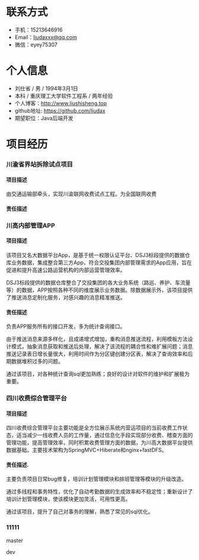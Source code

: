 # 联系方式

* 手机：15213646916
* Email：liudaxxx@qq.com
* 微信：eyey75307

# 个人信息

* 刘仕省  /  男  /  1994年3月1日
* 本科  /  重庆理工大学软件工程系  /  两年经验
* 个人博客：http://www.liushisheng.top
* github地址: https://github.com/liudax
* 期望职位：Java后端开发

# 项目经历

### 川渝省界站拆除试点项目

#### 项目描述

由交通运输部牵头，实现川渝联网收费试点工程。为全国联网收费

#### 责任描述



### 川高内部管理APP

#### 项目描述

该项目又名大数据平台App，是基于统一权限认证平台、DSJ3标段提供的数据仓库业务数据，集成整合第三方App，符合交投集团内部管理需求的App应用，旨在促进和提升高速公路运营机构的内部运营管理效率。

DSJ3标段提供的数据仓库整合了交投集团的各大业务系统（路巡、养护、车流量等）的数据，APP按照各种不同的维度展示业务数据。除数据展示外，该项目提供了推送消息定制化服务，对感兴趣的消息精准推送。

#### 责任描述

负责APP服务所有的接口开发，多为统计查询接口。

由于推送消息来源多样化，且成递增式增加，重构消息推送流程，利用模板方法设计模式，抽象消息获取和推送后处理，解决了该流程的耦合性和难扩展问题；消息推送记录表日增长量很大，利用时间作为分区键创建分区表，解决了查询效率和后期数据堆积过多的问题。

通过该项目，对各种统计查询sql更加熟练；良好的设计对软件的维护和扩展极为重要。


### 四川收费综合管理平台

#### 项目描述

四川收费综合管理平台主要功能是全方位展示系统内营运项目的当前收费工作状态，适当减少一线收费人员的工作量，通过信息化手段实现部分收费、稽查方面的管理功能，提高管理效率，同时积累收费管理方面的数据，为川高大数据平台提供数据基础。主要技术架构为SpringMVC+Hiberate和nginx+fastDFS。

#### 责任描述.

主要负责项目日常bug修复，培训计划管理模块和排班管理等模块的升级改造。

通过多线程和事务特性，优化了自动考勤数据的生成效率和不稳定性；重新设计了培训计划管理模块，使该模块更加灵活，可用性更高。

通过该项目，提升了自己对事务的理解，熟悉了常见的sql优化。

### 11111
master

dev



